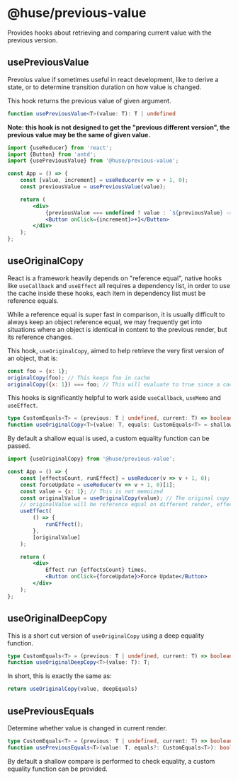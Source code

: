 # @huse/previous-value

Provides hooks about retrieving and comparing current value with the previous version.

## usePreviousValue

Prevoius value if sometimes useful in react development, like to derive a state,
or to determine transition duration on how value is changed.

This hook returns the previous value of given argument.

```typescript
function usePreviousValue<T>(value: T): T | undefined
```

**Note: this hook is not designed to get the "previous different version", the previous value may be the same of given value.**

```jsx
import {useReducer} from 'react';
import {Button} from 'antd';
import {usePreviousValue} from '@huse/previous-value';

const App = () => {
    const [value, increment] = useReducer(v => v + 1, 0);
    const previousValue = usePreviousValue(value);

    return (
        <div>
            {previousValue === undefined ? value : `${previousValue} -> ${value}`}
            <Button onClick={increment}>+1</Button>
        </div>
    );
};
```

## useOriginalCopy

React is a framework heavily depends on "reference equal",
native hooks like `useCallback` and `useEffect` all requires a dependency list,
in order to use the cache inside these hooks, each item in dependency list must be reference equals.

While a reference equal is super fast in comparison, it is usually difficult to always keep an object reference equal,
we may frequently get into situations where an object is identical in content to the previous render,
but its reference changes.

This hook, `useOriginalCopy`, aimed to help retrieve the very first version of an object, that is:

```jsx
const foo = {x: 1};
originalCopy(foo); // This keeps foo in cache
originalCopy({x: 1}) === foo; // This will evaluate to true since a cached version is returned
```

This hooks is significantly helpful to work aside `useCallback`, `useMemo` and `useEffect`.

```typescript
type CustomEquals<T> = (previous: T | undefined, current: T) => boolean;
function useOriginalCopy<T>(value: T, equals: CustomEquals<T> = shallowEquals): T
```

By default a shallow equal is used, a custom equality function can be passed.

```jsx
import {useOriginalCopy} from '@huse/previous-value';

const App = () => {
    const [effectsCount, runEffect] = useReducer(v => v + 1, 0);
    const forceUpdate = useReducer(v => v + 1, 0)[1];
    const value = {x: 1}; // This is not memoized
    const originalValue = useOriginalCopy(value); // The original copy of value if retrieved on each render
    // originalValue will be reference equal on different render, effect runs only once
    useEffect(
        () => {
            runEffect();
        },
        [originalValue]
    );

    return (
        <div>
            Effect run {effectsCount} times.
            <Button onClick={forceUpdate}>Force Update</Button>
        </div>
    );
};
```

## useOriginalDeepCopy

This is a short cut version of `useOriginalCopy` using a deep equality function.

```typescript
type CustomEquals<T> = (previous: T | undefined, current: T) => boolean;
function useOriginalDeepCopy<T>(value: T): T;
```

In short, this is exactly the same as:

```jsx
return useOriginalCopy(value, deepEquals)
```

## usePreviousEquals

Determine whether value is changed in current render.

```typescript
type CustomEquals<T> = (previous: T | undefined, current: T) => boolean
function usePreviousEquals<T>(value: T, equals?: CustomEquals<T>): boolean;
```

By default a shallow compare is performed to check equality, a custom equality function can be provided.
